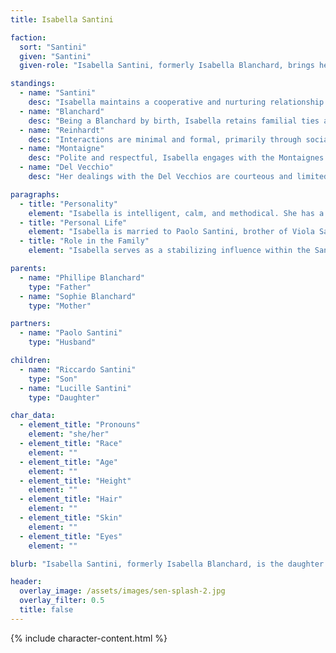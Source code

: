 ```yaml
---
title: Isabella Santini

faction:
  sort: "Santini"
  given: "Santini"
  given-role: "Isabella Santini, formerly Isabella Blanchard, brings her scholarly and magical expertise into the Santini household. She is a talented mage and arcanist, collaborating with the Collegium Arcanum on research projects that advance the understanding of magic while maintaining a supportive, stabilizing presence within her family."

standings:
  - name: "Santini"
    desc: "Isabella maintains a cooperative and nurturing relationship with the Santinis, particularly through her husband Paolo. She largely avoids political machinations but ensures the household remains stable and productive."
  - name: "Blanchard"
    desc: "Being a Blanchard by birth, Isabella retains familial ties and connections, leveraging her background to strengthen her marriage and provide support for her children."
  - name: "Reinhardt"
    desc: "Interactions are minimal and formal, primarily through social functions or shared interest in academic and magical pursuits."
  - name: "Montaigne"
    desc: "Polite and respectful, Isabella engages with the Montaignes on matters of shared interest, particularly concerning scholarly or magical affairs."
  - name: "Del Vecchio"
    desc: "Her dealings with the Del Vecchios are courteous and limited, primarily at public or civic events rather than personal or political endeavors."

paragraphs:
  - title: "Personality"
    element: "Isabella is intelligent, calm, and methodical. She has a deep passion for magic and research, approaching her work with precision and curiosity. While she avoids political intrigue, her insight and wisdom are valued within her family and by colleagues in the Collegium."
  - title: "Personal Life"
    element: "Isabella is married to Paolo Santini, brother of Viola Santini. Together, they have two children: Lucille (10) and Riccardo (6). She focuses on creating a stable, nurturing home and provides guidance to her children in preparation for their future roles in Sen's society."
  - title: "Role in the Family"
    element: "Isabella serves as a stabilizing influence within the Santini household. While she does not directly participate in political matters, she supports Paolo in his duties and contributes her knowledge of magic to the family's long-term legacy. Her dedication to scholarship and arcane study adds a respected layer of intellectual prestige to the Santini name."

parents:
  - name: "Phillipe Blanchard"
    type: "Father"
  - name: "Sophie Blanchard"
    type: "Mother"

partners:
  - name: "Paolo Santini"
    type: "Husband"

children:
  - name: "Riccardo Santini"
    type: "Son"
  - name: "Lucille Santini"
    type: "Daughter"

char_data:
  - element_title: "Pronouns"
    element: "she/her"
  - element_title: "Race"
    element: ""
  - element_title: "Age"
    element: ""
  - element_title: "Height"
    element: ""
  - element_title: "Hair"
    element: ""
  - element_title: "Skin"
    element: ""
  - element_title: "Eyes"
    element: ""

blurb: "Isabella Santini, formerly Isabella Blanchard, is the daughter of Lucien Blanchard and the wife of Paolo Santini. A skilled mage and arcanist, she is  involved in magical research with the Collegium, seeking to push the boundaries of current magical knowledge. Isabella balances her professional pursuits with her familial obligations, maintaining a supportive role within the Santini household while staying away from the family's political machinations."

header:
  overlay_image: /assets/images/sen-splash-2.jpg
  overlay_filter: 0.5
  title: false
---
```


{% include character-content.html %}